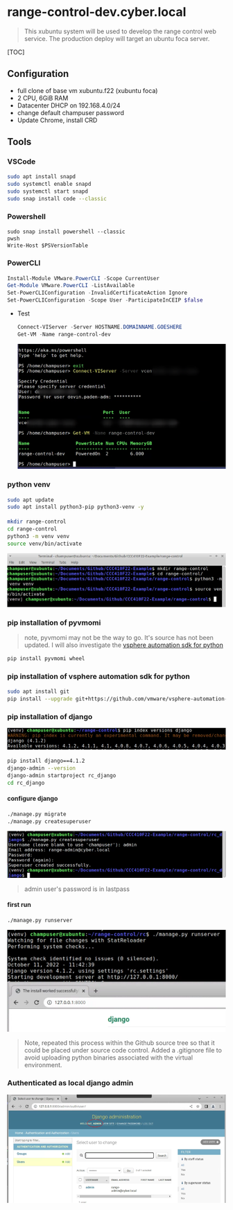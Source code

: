 # range-control-dev.cyber.local

> This xubuntu system will be used to develop the range control web service.  The production deploy will target an ubuntu foca server.

[TOC]

## Configuration

* full clone of base vm xubuntu.f22 (xubuntu foca)
* 2 CPU, 6GiB RAM
* Datacenter DHCP on 192.168.4.0/24
* change default champuser password
* Update Chrome, install CRD

## Tools

### VSCode

```bash
sudo apt install snapd
sudo systemctl enable snapd
sudo systemctl start snapd
sudo snap install code --classic
```

### Powershell

```
sudo snap install powershell --classic
pwsh
Write-Host $PSVersionTable
```

### PowerCLI

```powershell
Install-Module VMware.PowerCLI -Scope CurrentUser
Get-Module VMware.PowerCLI -ListAvailable
Set-PowerCLIConfiguration -InvalidCertificateAction Ignore
Set-PowerCLIConfiguration -Scope User -ParticipateInCEIP $false
```

* Test

  ```powershell
  Connect-VIServer -Server HOSTNAME.DOMAINNAME.GOESHERE
  Get-VM -Name range-control-dev
  ```

  ![image-20221011071622266](range-control-dev.assets/image-20221011071622266.png) 

### python venv

```bash
sudo apt update
sudo apt install python3-pip python3-venv -y

mkdir range-control
cd range-control
python3 -m venv venv
source venv/bin/activate
```

![image-20221014065525775](range-control-dev.assets/image-20221014065525775.png) 

### pip installation of pyvmomi

> note, pyvmomi may not be the way to go.  It's source has not been updated.  I will also investigate the [vsphere automation sdk for python](https://github.com/vmware/vsphere-automation-sdk-python)

```bash
pip install pyvmomi wheel
```

### pip installation of vsphere automation sdk for python

```bash
sudo apt install git
pip install --upgrade git+https://github.com/vmware/vsphere-automation-sdk-python.git
```

### pip installation of django

![image-20221011073515300](range-control-dev.assets/image-20221011073515300.png) 

```bash
pip install django==4.1.2
django-admin --version
django-admin startproject rc_django
cd rc_django
```



#### configure django

```bash
./manage.py migrate
./manage.py createsuperuser
```

 ![image-20221014065912014](range-control-dev.assets/image-20221014065912014.png) 

> admin user's password is in lastpass

#### first run

```bash
./manage.py runserver
```

![image-20221011074347542](range-control-dev.assets/image-20221011074347542.png) 

> Note, repeated this process within the Github source tree so that it could be placed under source code control.  Added a .gitignore file to avoid uploading python binaries associated with the virtual environment.

### Authenticated as local django admin

 ![image-20221014070132198](range-control-dev.assets/image-20221014070132198.png) 
